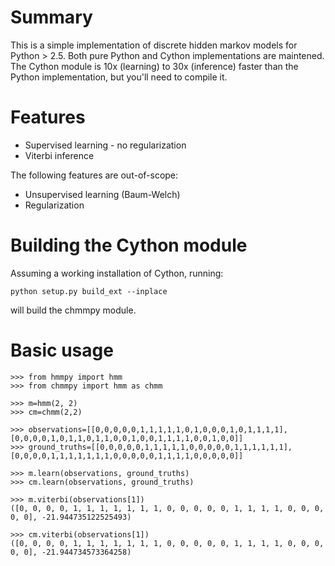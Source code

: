 # Summary

This is a simple implementation of discrete hidden markov models for Python > 2.5. Both pure Python and Cython implementations are maintened. The Cython module is 10x (learning) to 30x (inference) faster than the Python implementation, but you'll need to compile it.

# Features

* Supervised learning - no regularization
* Viterbi inference

The following features are out-of-scope:

* Unsupervised learning (Baum-Welch)
* Regularization

# Building the Cython module

Assuming a working installation of Cython, running:
	
	python setup.py build_ext --inplace

will build the chmmpy module.

# Basic usage

	>>> from hmmpy import hmm
	>>> from chmmpy import hmm as chmm
	
	>>> m=hmm(2, 2)
	>>> cm=chmm(2,2)
	
	>>> observations=[[0,0,0,0,0,1,1,1,1,1,0,1,0,0,0,1,0,1,1,1,1],[0,0,0,0,1,0,1,1,0,1,1,0,0,1,0,0,1,1,1,1,0,0,1,0,0]]
	>>> ground_truths=[[0,0,0,0,0,1,1,1,1,1,0,0,0,0,0,1,1,1,1,1,1],[0,0,0,0,1,1,1,1,1,1,1,0,0,0,0,0,1,1,1,1,0,0,0,0,0]]
	
	>>> m.learn(observations, ground_truths)
	>>> cm.learn(observations, ground_truths)
	
	>>> m.viterbi(observations[1])
	([0, 0, 0, 0, 1, 1, 1, 1, 1, 1, 1, 0, 0, 0, 0, 0, 1, 1, 1, 1, 0, 0, 0, 0, 0], -21.944735122525493)
	
	>>> cm.viterbi(observations[1])
	([0, 0, 0, 0, 1, 1, 1, 1, 1, 1, 1, 0, 0, 0, 0, 0, 1, 1, 1, 1, 0, 0, 0, 0, 0], -21.944734573364258)


